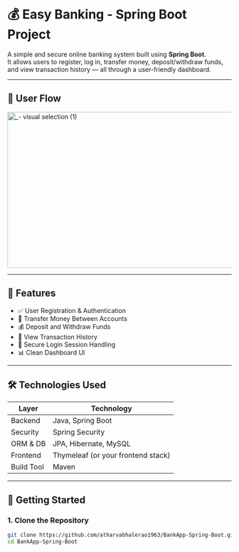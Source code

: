 # 💰 Easy Banking - Spring Boot Project

A simple and secure online banking system built using **Spring Boot**.  
It allows users to register, log in, transfer money, deposit/withdraw funds, and view transaction history — all through a user-friendly dashboard.

---

## 🧭 User Flow
<img width="710" height="350" alt="_- visual selection (1)" src="https://github.com/user-attachments/assets/1b712baf-473b-4832-aec2-c1dc0e3aabbb" />




---

## 🔧 Features

- ✅ User Registration & Authentication
- 💸 Transfer Money Between Accounts
- 💰 Deposit and Withdraw Funds
- 📄 View Transaction History
- 🔐 Secure Login Session Handling
- 📊 Clean Dashboard UI

---

## 🛠️ Technologies Used

| Layer         | Technology         |
|---------------|--------------------|
| Backend       | Java, Spring Boot  |
| Security      | Spring Security    |
| ORM & DB      | JPA, Hibernate, MySQL |
| Frontend      | Thymeleaf (or your frontend stack) |
| Build Tool    | Maven              |

---

## 🚀 Getting Started

### 1. Clone the Repository
```bash
git clone https://github.com/atharvabhalerao1963/BankApp-Spring-Boot.git
cd BankApp-Spring-Boot
